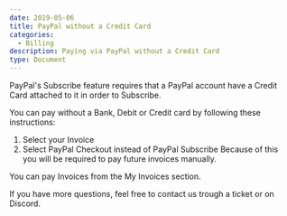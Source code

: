 ```yaml
---
date: 2019-05-06
title: PayPal without a Credit Card
categories:
  - Billing
description: Paying via PayPal without a Credit Card
type: Document
---
```


PayPal's Subscribe feature requires that a PayPal account have a Credit Card attached to it in order to Subscribe.

You can pay without a Bank, Debit or Credit card by following these instructions:

1. Select your Invoice
2. Select PayPal Checkout instead of PayPal Subscribe
Because of this you will be required to pay future invoices manually.

You can pay Invoices from the My Invoices section.

 

If you have more questions, feel free to contact us trough a ticket or on Discord.